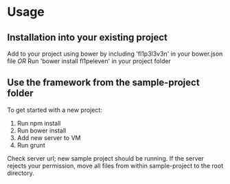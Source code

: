 # Usage #
## Installation into your existing project ##
Add to your project using bower by including 'fl1p3l3v3n' in your bower.json file
_OR_
Run 'bower install fl1peleven' in your project folder
## Use the framework from the sample-project folder ##
To get started with a new project:
1. Run npm install
2. Run bower install
3. Add new server to VM
4. Run grunt

Check server url; new sample project should be running.
If the server rejects your permission, move all files
from within sample-project to the root directory.
